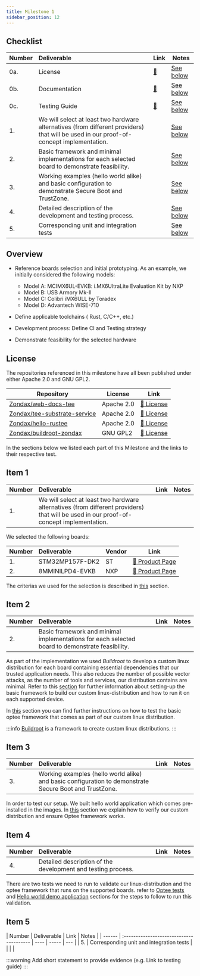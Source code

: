 ```yaml
---
title: Milestone 1
sidebar_position: 12
---
```


## Checklist

| Number | Deliverable                                                                                                                            | Link                     | Notes                       |
| ------ | :------------------------------------------------------------------------------------------------------------------------------------- | ------------------------ | --------------------------- |
| 0a.    | License                                                                                                                                | [:link:](#license)       | [See below](#license)       |
| 0b.    | Documentation                                                                                                                          | [:link:](#documentation) | [See below](#documentation) |
| 0c.    | Testing Guide                                                                                                                          | [:link:](#testing-guide) | [See below](#testing-guide) |
| 1.     | We will select at least two hardware alternatives (from different providers) that will be used in our proof-of-concept implementation. |                          | [See below](#item-1)        |
| 2.     | Basic framework and minimal implementations for each selected board to demonstrate feasibility.                                        |                          | [See below](#item-2)        |
| 3.     | Working examples (hello world alike) and basic configuration to demonstrate Secure Boot and TrustZone.                                 |                          | [See below](#item-3)        |
| 4.     | Detailed description of the development and testing process.                                                                           |                          | [See below](#item-4)        |
| 5.     | Corresponding unit and integration tests                                                                                               |                          | [See below](#item-5)        |

## Overview

- Reference boards selection and initial prototyping. As an example, we initially
  considered the following models:

  - Model A: MCIMX6UL-EVKB: i.MX6UltraLite Evaluation Kit by NXP
  - Model B: USB Armory Mk-II
  - Model C: Colibri iMX6ULL by Toradex
  - Model D: Advantech WISE-710

- Define applicable toolchains ( Rust, C/C++, etc.)
- Development process: Define CI and Testing strategy
- Demonstrate feasibility for the selected hardware

## License

The repositories referenced in this milestone have all been published under either Apache 2.0 and GNU GPL2.

| Repository                                                                      | License    | Link                                                                                            |
| ------------------------------------------------------------------------------- | ---------- | ----------------------------------------------------------------------------------------------- |
| [Zondax/web-docs-tee](https://github.com/Zondax/web-docs-tee)                   | Apache 2.0 | [:page_facing_up: License](https://github.com/Zondax/tee-docs/blob/master/LICENSE)              |
| [Zondax/tee-substrate-service](https://github.com/Zondax/tee-substrate-service) | Apache 2.0 | [:page_facing_up: License](https://github.com/Zondax/tee-substrate-service/blob/master/LICENSE) |
| [Zondax/hello-rustee](https://github.com/Zondax/hello-rustee)                   | Apache 2.0 | [:page_facing_up: License](https://github.com/Zondax/hello-rustee/blob/rustee_app/LICENSE)      |
| [Zondax/buildroot-zondax](https://github.com/Zondax/buildroot-zondax)           | GNU GPL2   | [:page_facing_up: License](https://github.com/Zondax/buildroot-zondax/blob/master/LICENSE)      |

In the sections below we listed each part of this Milestone and the
links to their respective test.

## Item 1

| Number | Deliverable                                                                                                                            | Link | Notes |
| ------ | :------------------------------------------------------------------------------------------------------------------------------------- | ---- | ----- |
| 1.     | We will select at least two hardware alternatives (from different providers) that will be used in our proof-of-concept implementation. |      |       |

We selected the following boards:

| Number | Deliverable     | Vendor | Link                                                                                         |
| ------ | :-------------- | ------ | -------------------------------------------------------------------------------------------- |
| 1.     | STM32MP157F-DK2 | ST     | [:page_facing_up: Product Page](https://www.st.com/en/evaluation-tools/stm32mp157f-dk2.html) |
| 2.     | 8MMINILPD4-EVKB | NXP    | [:page_facing_up: Product Page](https://www.nxp.com/part/8MMINILPD4-EVKB#/)                  |

The criterias we used for the selection is described in [this](../technical/10.HardwareSelection.md) section.

## Item 2

| Number | Deliverable                                                                                     | Link | Notes |
| ------ | :---------------------------------------------------------------------------------------------- | ---- | ----- |
| 2.     | Basic framework and minimal implementations for each selected board to demonstrate feasibility. |      |       |

As part of the implementation we used _Buildroot_ to develop a custom linux distribution for
each board containing essential dependencies that our trusted application
needs. This also reduces the number of possible vector attacks, as the number of tools and services, our distribution contains are minimal.
Refer to this [section](../technical/BSP/intro) for further information about setting-up the basic framework to build
our custom linux-distribution and how to run it on each supported device.

In [this](../testing/xtests.md) section you can find further instructions on how to test the basic optee
framework that comes as part of our custom linux distribution.

:::info
[Buildroot](https://buildroot.org/) is a framework to create custom linux distributions.
:::

## Item 3

| Number | Deliverable                                                                                            | Link | Notes |
| ------ | :----------------------------------------------------------------------------------------------------- | ---- | ----- |
| 3.     | Working examples (hello world alike) and basic configuration to demonstrate Secure Boot and TrustZone. |      |       |

In order to test our setup. We built hello world application which
comes pre-installed in the images. In [this](../testing/hello_rustee.md) section we explain how to
verify our custom distribution and ensure Optee framework works.

## Item 4

| Number | Deliverable                                                  | Link | Notes |
| ------ | :----------------------------------------------------------- | ---- | ----- |
| 4.     | Detailed description of the development and testing process. |      |       |

There are two tests we need to run to validate our linux-distribution and
the optee framework that runs on the supported boards.
refer to [Optee tests](../testing/xtests.md) and [Hello world demo application](../testing/hello_rustee.md) sections for
the steps to follow to run this validation.

## Item 5

| Number | Deliverable                              | Link | Notes |
| ------ | :--------------------------------------- | ---- | ----- | --- |
| 5.     | Corresponding unit and integration tests |      |       |     |

:::warning
Add short statement to provide evidence (e.g. Link to testing guide)
:::
